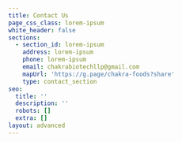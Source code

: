```yaml
---
title: Contact Us
page_css_class: lorem-ipsum
white_header: false
sections:
  - section_id: lorem-ipsum
    address: lorem-ipsum
    phone: lorem-ipsum
    email: chakrabiotechllp@gmail.com
    mapUrl: 'https://g.page/chakra-foods?share'
    type: contact_section
seo:
  title: ''
  description: ''
  robots: []
  extra: []
layout: advanced
---
```

